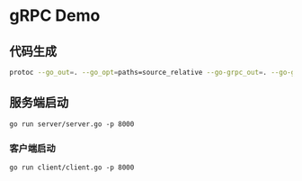 # gRPC Demo

## 代码生成

```sh
protoc --go_out=. --go_opt=paths=source_relative --go-grpc_out=. --go-grpc_opt=paths=source_relative ./proto/*.proto
```

## 服务端启动
```
go run server/server.go -p 8000
```

### 客户端启动
```
go run client/client.go -p 8000
```